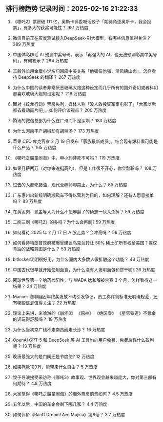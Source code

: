 
## 排行榜趋势 记录时间：2025-02-16 21:22:33
  
  1. 《哪吒2》票房破 111 亿，奥斯卡评委喊话饺子「期待角逐奥斯卡，我会投票」，有多大的获奖可能性？ 951 万热度
    
  2. 微信目前正在灰度测试接入DeepSeek-R1大模型，有哪些信息值得关注？ 389 万热度
    
  3. 中国体彩辟谣 AI 预测中奖号码，表示「再强大的 AI，也无法预测彩票中奖号码」，有何警示？ 284 万热度
    
  4. 王毅外长用金庸小说名句回应中美关系「他强任他强，清风拂山岗」，怎样看待 DeepSeek 的翻译？ 267 万热度
    
  5. 为什么中国的读者非常厌恶玻璃大炮这种设定而几乎所有的国外奇幻或者科幻都喜欢玻璃大炮的设定呢？ 218 万热度
    
  6. 面对《蛟龙行动》票房失利，媒体人称「没人敢投资军事电影了」「大家以后都去看动画片吧」，如何评价该观点？ 200 万热度
    
  7. 腾讯的微信总部为什么在广州而不是深圳？ 183 万热度
    
  8. 为什么河南不产胡椒却有胡辣汤？ 173 万热度
    
  9. 苹果 CEO 库克官宣 2 月 19 日发布「家族最新成员」，结合现有爆料看可能是什么产品？ 165 万热度
    
  10. 《哪吒之魔童闹海》中，申小豹非死不可吗？ 119 万热度
    
  11. 如果月薪两万（对你来说挺高的），但是工作很不开心，你会辞职吗？ 108 万热度
    
  12. 过去的人都吃猪油，现代营养师却禁止，为什么？ 85 万热度
    
  13. 广东惠州出新规明确顺风车不得以营利为目的，如何理解？还有人愿意接单吗？ 83 万热度
    
  14. 在黄泥岗，晁盖等人为什么不把麻翻了的杨志一伙人杀掉？ 59 万热度
    
  15. 二刷三刷《哪吒2》的多吗？为什么会再刷? 59 万热度
    
  16. 如何看待 2025 年 2 月 17 日 A 股走势？会冲高吗？ 59 万热度
    
  17. 如何看待特朗普政府被曝曾建议乌克兰转让 50% 稀土矿所有权给美国？提议背后的战略意图是什么？ 53 万热度
    
  18. bitlocker明明很好用，为什么国内大多数人很抵触这个功能？ 43 万热度
    
  19. 中国古代很早就开始使用面食，为什么没有人发明面包和饼干呢? 26 万热度
    
  20. 网球世界第一辛纳药检阳性，与 WADA 达和解被禁赛 3 个月，怎样看待这一结果？ 24 万热度
    
  21. Manner 咖啡疑因年终奖发放不均引发争议，员工称评判标准无明确规范，还有哪些信息值得关注？ 22 万热度
    
  22. 理论上来讲，米哈游的《崩坏3》 《原神》 《绝区零》 《星穹铁道》不氪金的话玩得舒服吗？ 18 万热度
    
  23. 为什么当初京广线不走南昌而走长沙？ 16 万热度
    
  24. OpenAI GPT-5 和 DeepSeek 等 AI 工具均向用户免费，免费后靠什么盈利呢？ 13 万热度
    
  25. 晚唐最强大的是门阀还是节度使? 12 万热度
    
  26. 如果存款100万，能带来什么自由？ 5 万热度
    
  27. 饺子导演接受采访称《哪吒3》故事观、世界观会越来越庞大，你对第三部有何期待？ 4.8 万热度
    
  28. 大家觉得《哪吒之魔童闹海》的海外票房前景如何？ 4.5 万热度
    
  29. 五年以后，中国的车企会剩下哪几家？ 4.4 万热度
    
  30. 如何评价《BanG Dream! Ave Mujica》第8话？ 3.7 万热度
    